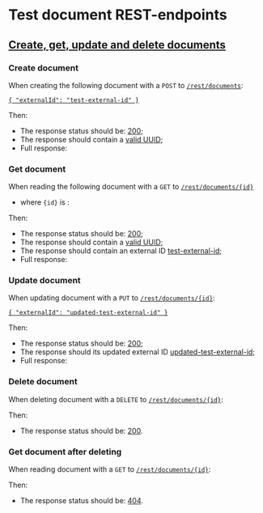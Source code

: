 # Test document REST-endpoints

## [Create, get, update and delete documents](- 'create')

### Create document
When creating the following document with a `POST` to [`/rest/documents`](- "#createEndpoint"):

[```{
  "externalId": "test-external-id"
}```](- "#newEntity")

[ ](- "#createResult=create(#createEndpoint, #newEntity)")

Then:

 - The response status should be: [200](- "?=#createResult.status");
 - The response should contain a [valid UUID](- "?=#createResult.validUuid");
 - Full response:
 
[ ](- "ext:embed=#createResult.body")

### Get document
When reading the following document with a `GET` to [`/rest/documents/{id}`](- "#getEndpoint") 

 - where `{id}` is [ ](- "c:echo=#createResult.id"):

[ ](- "#readResult=read(#getEndpoint, #createResult.id)")

Then:

 - The response status should be: [200](- "?=#readResult.status");
 - The response should contain a [valid UUID](- "?=#readResult.validUuid");
 - The response should contain an external ID [test-external-id](- "?=#readResult.externalId");
 - Full response:

[ ](- "ext:embed=#readResult.body")

### Update document
When updating document [ ](- "c:echo=#createResult.id") with a `PUT` to [`/rest/documents/{id}`](- "#updateEndpoint"):

[```{
  "externalId": "updated-test-external-id"
}```](- "#updatedEntity")


[ ](- "#updateResult=update(#updateEndpoint, #createResult.id, #updatedEntity)")

Then:

 - The response status should be: [200](- "?=#updateResult.status");
 - The response should its updated external ID [updated-test-external-id](- "?=#updateResult.externalId");
 - Full response:

[ ](- "ext:embed=#updateResult.body")

### Delete document
When deleting document [ ](- "c:echo=#createResult.id") with a `DELETE` to [`/rest/documents/{id}`](- "#deleteEndpoint"):

[ ](- "#deleteResult=delete(#deleteEndpoint, #createResult.id)")

Then:

 - The response status should be: [200](- "?=#deleteResult.status").

### Get document after deleting
When reading document [ ](- "c:echo=#createResult.id") with a `GET` to [`/rest/documents/{id}`](- "#getEndpoint"):

[ ](- "#readAfterDeleteResult=getAfterDelele(#getEndpoint, #createResult.id)")

Then:

 - The response status should be: [404](- "?=#readAfterDeleteResult.status").

